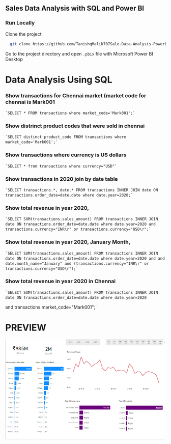 ## Sales Data Analysis with SQL and Power BI

### Run Locally

Clone the project

```bash
  git clone https://github.com/TanishqMalik707Sale-Data-Analysis-PowerBI.git
```

Go to the project directory and open ``` .pbix ``` file with Microsoft Power BI Desktop

# Data Analysis Using SQL

### Show transactions for Chennai market (market code for chennai is Mark001

    `SELECT * FROM transactions where market_code='Mark001';`

### Show distrinct product codes that were sold in chennai

    `SELECT distinct product_code FROM transactions where market_code='Mark001';`

### Show transactions where currency is US dollars

    `SELECT * from transactions where currency="USD"`
### Show transactions in 2020 join by date table

    `SELECT transactions.*, date.* FROM transactions INNER JOIN date ON transactions.order_date=date.date where date.year=2020;`

### Show total revenue in year 2020,

    `SELECT SUM(transactions.sales_amount) FROM transactions INNER JOIN date ON transactions.order_date=date.date where date.year=2020 and transactions.currency="INR\r" or transactions.currency="USD\r";`
	
### Show total revenue in year 2020, January Month,

    `SELECT SUM(transactions.sales_amount) FROM transactions INNER JOIN date ON transactions.order_date=date.date where date.year=2020 and and date.month_name="January" and (transactions.currency="INR\r" or transactions.currency="USD\r");`

### Show total revenue in year 2020 in Chennai

    `SELECT SUM(transactions.sales_amount) FROM transactions INNER JOIN date ON transactions.order_date=date.date where date.year=2020
and transactions.market_code="Mark001";`


PREVIEW
============================

![Page1](https://github.com/TanishqMalik707/Sales_Data_Analaysis_Powerbi_SQl/blob/main/Sales-key-insight.png)





